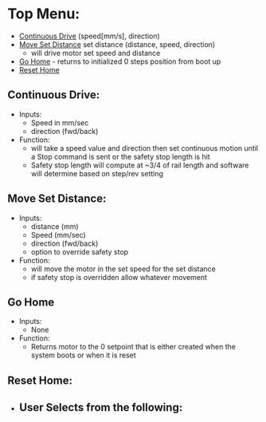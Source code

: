 # Top Menu:
- [Continuous Drive](#continuous-drive) (speed[mm/s], direction)
- [Move Set Distance](#move-set-distance) set distance (distance, speed, direction)
	- will drive motor set speed and distance
- [Go Home](#go-home) - returns to initialized 0 steps position from boot up
- [Reset Home](#reset-home)
## Continuous Drive:
- Inputs:
	- Speed in mm/sec
	- direction (fwd/back)
- Function:
	- will take a speed value and direction then set continuous motion until a Stop command is sent or the safety stop length is hit
	- Safety stop length will compute at ~3/4 of rail length and software will determine based on step/rev setting

## Move Set Distance:
 - Inputs:
	 - distance (mm)
	- Speed (mm/sec)
	- direction (fwd/back)
	- option to override safety stop
- Function:
	- will move the motor in the set speed for the set distance 
	- if safety stop is overridden allow whatever movement
## Go Home
- Inputs:
	- None
- Function:
	- Returns motor to the 0 setpoint that is either created when the system boots or when it is reset
## Reset Home:
- User Selects from the following:
	- 
